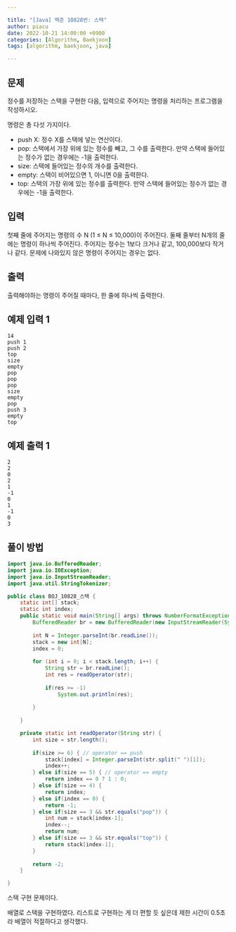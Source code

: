 ```yaml
---

title: "[Java] 백준 10828번: 스택"
author: piacu
date: 2022-10-21 14:00:00 +0900
categories: [Algorithm, Baekjoon]
tags: [algorithm, baekjoon, java]

---
```


## 문제

정수를 저장하는 스택을 구현한 다음, 입력으로 주어지는 명령을 처리하는 프로그램을 작성하시오.

명령은 총 다섯 가지이다.

- push X: 정수 X를 스택에 넣는 연산이다.
- pop: 스택에서 가장 위에 있는 정수를 빼고, 그 수를 출력한다. 만약 스택에 들어있는 정수가 없는 경우에는 -1을 출력한다.
- size: 스택에 들어있는 정수의 개수를 출력한다.
- empty: 스택이 비어있으면 1, 아니면 0을 출력한다.
- top: 스택의 가장 위에 있는 정수를 출력한다. 만약 스택에 들어있는 정수가 없는 경우에는 -1을 출력한다.

## 입력

첫째 줄에 주어지는 명령의 수 N (1 ≤ N ≤ 10,000)이 주어진다. 둘째 줄부터 N개의 줄에는 명령이 하나씩 주어진다. 주어지는 정수는 1보다 크거나 같고, 100,000보다 작거나 같다. 문제에 나와있지 않은 명령이 주어지는 경우는 없다.

## 출력

출력해야하는 명령이 주어질 때마다, 한 줄에 하나씩 출력한다.

## 예제 입력 1

```
14
push 1
push 2
top
size
empty
pop
pop
pop
size
empty
pop
push 3
empty
top
```

## 예제 출력 1

```
2
2
0
2
1
-1
0
1
-1
0
3
```



## 풀이 방법

```java
import java.io.BufferedReader;
import java.io.IOException;
import java.io.InputStreamReader;
import java.util.StringTokenizer;

public class BOJ_10828_스택 {
	static int[] stack;
	static int index;
	public static void main(String[] args) throws NumberFormatException, IOException {
		BufferedReader br = new BufferedReader(new InputStreamReader(System.in));
		
		int N = Integer.parseInt(br.readLine());
		stack = new int[N];
		index = 0;
		
		for (int i = 0; i < stack.length; i++) {
			String str = br.readLine();
			int res = readOperator(str);
			
			if(res >= -1)
				System.out.println(res);
			
		}
		
	}

	private static int readOperator(String str) {
		int size = str.length();
		
		if(size >= 6) { // operator == push
			stack[index] = Integer.parseInt(str.split(" ")[1]);
			index++;
		} else if(size == 5) { // operator == empty
			return index == 0 ? 1 : 0;
		} else if(size == 4) {
			return index;
		} else if(index == 0) {
			return -1;
		} else if(size == 3 && str.equals("pop")) {
			int num = stack[index-1];
			index--;
			return num;
		} else if(size == 3 && str.equals("top")) {
			return stack[index-1];
		}
		
		return -2;
	}

}
```

스택 구현 문제이다.

배열로 스택을 구현하였다. 리스트로 구현하는 게 더 편할 듯 싶은데 제한 시간이 0.5초라 배열이 적절하다고 생각했다.
